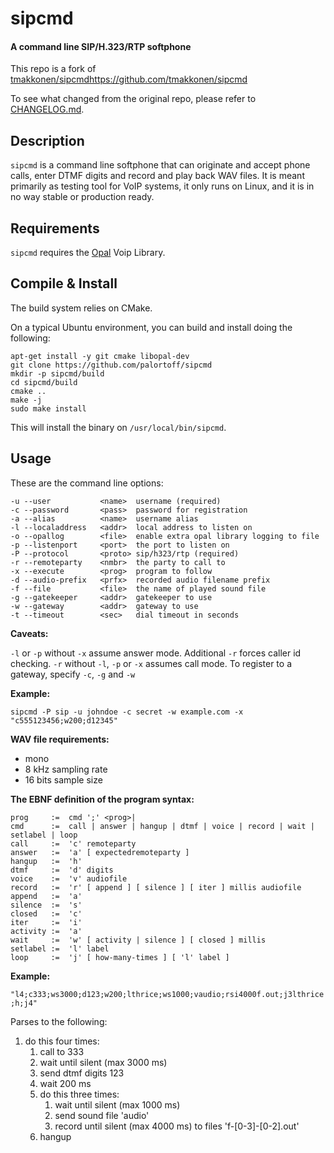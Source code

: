 # sipcmd
#### A command line SIP/H.323/RTP softphone

This repo is a fork of [tmakkonen/sipcmd]()https://github.com/tmakkonen/sipcmd

To see what changed from the original repo, please refer to [CHANGELOG.md](CHANGELOG.md).

## Description

`sipcmd` is a command line softphone that can originate and accept phone calls, enter DTMF digits and record and play back WAV files.
It is meant primarily as testing tool for VoIP systems, it only runs on Linux, and it is in no way stable or production ready.

## Requirements

`sipcmd` requires the [Opal](http://wiki.opalvoip.org/) Voip Library.

## Compile & Install

The build system relies on CMake.

On a typical Ubuntu environment, you can build and install doing the following:

```shell
apt-get install -y git cmake libopal-dev
git clone https://github.com/palortoff/sipcmd
mkdir -p sipcmd/build
cd sipcmd/build
cmake ..
make -j
sudo make install
```

This will install the binary on `/usr/local/bin/sipcmd`.

## Usage

These are the command line options:

```
-u --user           <name>  username (required)
-c --password       <pass>  password for registration
-a --alias          <name>  username alias
-l --localaddress   <addr>  local address to listen on
-o --opallog        <file>  enable extra opal library logging to file
-p --listenport     <port>  the port to listen on
-P --protocol       <proto> sip/h323/rtp (required)
-r --remoteparty    <nmbr>  the party to call to
-x --execute        <prog>  program to follow
-d --audio-prefix   <prfx>  recorded audio filename prefix
-f --file           <file>  the name of played sound file
-g --gatekeeper     <addr>  gatekeeper to use
-w --gateway        <addr>  gateway to use
-t --timeout        <sec>   dial timeout in seconds
```

**Caveats:**

`-l` or `-p` without `-x` assume answer mode. Additional `-r` forces caller id checking. `-r` without `-l`, `-p` or `-x` assumes call mode.
To register to a gateway, specify `-c`, `-g` and `-w`

**Example:**

`sipcmd -P sip -u johndoe -c secret -w example.com -x "c555123456;w200;d12345"`

**WAV file requirements:**

*   mono
*   8 kHz sampling rate
*   16 bits sample size

**The EBNF definition of the program syntax:**

```
prog	 :=  cmd ';' <prog>|
cmd	     :=  call | answer | hangup | dtmf | voice | record | wait | setlabel | loop
call	 :=  'c' remoteparty
answer	 :=  'a' [ expectedremoteparty ]
hangup	 :=  'h'
dtmf	 :=  'd' digits
voice	 :=  'v' audiofile
record	 :=  'r' [ append ] [ silence ] [ iter ] millis audiofile
append	 :=  'a'
silence	 :=  's'
closed   :=  'c'
iter     :=  'i'
activity :=  'a'
wait	 :=  'w' [ activity | silence ] [ closed ] millis
setlabel :=  'l' label
loop	 :=  'j' [ how-many-times ] [ 'l' label ]
```

**Example:**

`"l4;c333;ws3000;d123;w200;lthrice;ws1000;vaudio;rsi4000f.out;j3lthrice;h;j4"`

Parses to the following:

1.  do this four times:
    1.  call to 333
    2.  wait until silent (max 3000 ms)
    3.  send dtmf digits 123
    4.  wait 200 ms
    5.  do this three times:
        1.  wait until silent (max 1000 ms)
        2.  send sound file 'audio'
        3.  record until silent (max 4000 ms) to files 'f-[0-3]-[0-2].out'
    6.  hangup
